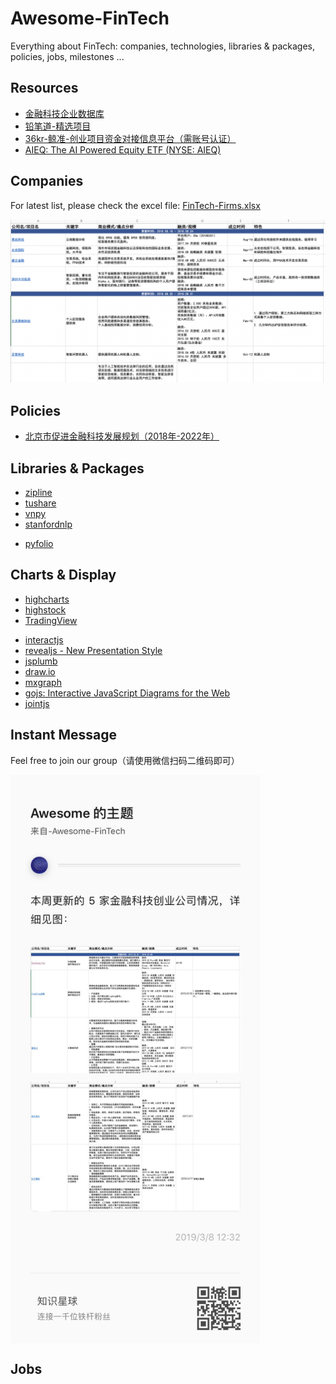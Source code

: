 # Awesome-FinTech
Everything about FinTech: companies, technologies, libraries & packages, policies, jobs, milestones ...




## Resources

- [金融科技企业数据库](http://www.fintechdb.cn/)
- [铅笔道-精选项目](https://www.pencilnews.cn/projectlist)
- [36kr-鲸准-创业项目资金对接信息平台（需账号认证）](https://rong.36kr.com/)
- [AIEQ: The AI Powered Equity ETF (NYSE: AIEQ)](https://www.aieqetf.com/)




## Companies

For latest list, please check the excel file: [FinTech-Firms.xlsx](./FinTech-Firms.xlsx)

![](./ff-1.png)




## Policies

- [北京市促进金融科技发展规划（2018年-2022年）](http://www.01caijing.com/blog/329438.htm)




## Libraries & Packages

- [zipline](https://github.com/quantopian/zipline)
- [tushare](https://github.com/waditu/tushare)
- [vnpy](https://github.com/vnpy/vnpy)
- [stanfordnlp](https://github.com/stanfordnlp/stanfordnlp)
* [pyfolio](https://github.com/quantopian/pyfolio) 



## Charts & Display

* [highcharts](https://www.highcharts.com/)
* [highstock](https://www.highcharts.com/blog/products/highstock/)
* [TradingView](https://www.tradingview.com/HTML5-stock-forex-bitcoin-charting-library/) 
- [interactjs](http://interactjs.io/)
- [revealjs - New Presentation Style](https://revealjs.com)
- [jsplumb](https://jsplumbtoolkit.com/download)
- [draw.io](https://www.draw.io/)
- [mxgraph](https://github.com/jgraph/mxgraph)
- [gojs: Interactive JavaScript Diagrams for the Web](https://gojs.net/beta/index.html)
- [jointjs](https://www.jointjs.com/opensource)



## Instant Message

Feel free to join our group（请使用微信扫码二维码即可）

<img src="./ks.png" width = "400" align=center />


## Jobs





















